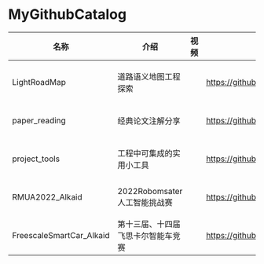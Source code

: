 # MyGithubCatalog


| 名称                     | 介绍                               | 视频 | 仓库链接                                               | 时间          | 状态   |
| ------------------------ | ---------------------------------- | ---- | ------------------------------------------------------ | ------------- | ------ |
|                          |                                    |      |                                                        |               |        |
| LightRoadMap             | 道路语义地图工程探索               |      | https://github.com/niuwengang/LightRoadMap             |               | 更新中 |
| paper_reading            | 经典论文注解分享                   |      | https://github.com/niuwengang/paper_reading            |               | 更新中 |
| project_tools            | 工程中可集成的实用小工具           |      | https://github.com/niuwengang/project_tools            |               | 更新中 |
| RMUA2022_Alkaid          | 2022Robomsater人工智能挑战赛       |      | https://github.com/niuwengang/RMUA2022_Alkaid          | 2022          | 已完结 |
| FreescaleSmartCar_Alkaid | 第十三届、十四届飞思卡尔智能车竞赛 |      | https://github.com/niuwengang/FreescaleSmartCar_Alkaid | 2018<br/>2019 | 已完结 |



